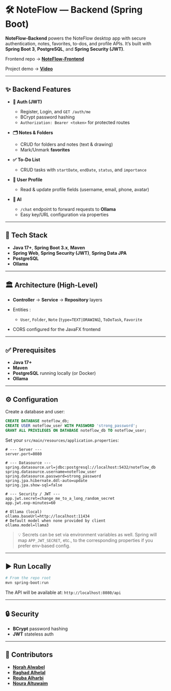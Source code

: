 
# 🛠️ NoteFlow — Backend (Spring Boot)

**NoteFlow-Backend** powers the NoteFlow desktop app with secure authentication, notes, favorites, to-dos, and profile APIs. It’s built with **Spring Boot 3**, **PostgreSQL**, and **Spring Security (JWT)**.

Frontend repo → **[NoteFlow-Frontend](https://github.com/Norahmw21/NoteFlow-Frontend)**

Project demo → **[Video](https://www.canva.com/design/DAGxK9Peo_E/NWPbT8BwOSOVT2sMx37KWQ/watch?utm_content=DAGxK9Peo_E&utm_campaign=designshare&utm_medium=link2&utm_source=uniquelinks&utlId=h3287cf69b3)**

---

## ✨ Backend Features

* **🔐 Auth (JWT)**

  * Register, Login, and `GET /auth/me`
  * BCrypt password hashing
  * `Authorization: Bearer <token>` for protected routes

* **🗂 Notes & Folders**

  * CRUD for folders and notes (text & drawing)
  * Mark/Unmark **favorites**

* **✅ To-Do List**

  * CRUD tasks with `startDate`, `endDate`, `status`, and `importance`

* **👤 User Profile**

  * Read & update profile fields (username, email, phone, avatar)

* **🤖 AI**

  *  `/chat` endpoint to forward requests to **Ollama** 
  * Easy key/URL configuration via properties

---

## 🧰 Tech Stack

* **Java 17+**, **Spring Boot 3.x**, **Maven**
* **Spring Web**, **Spring Security (JWT)**, **Spring Data JPA**
* **PostgreSQL**
*  **Ollama**

---

## 🏛 Architecture (High-Level)

* **Controller** → **Service** → **Repository** layers
* Entities :

  * `User`, `Folder`, `Note` (`type=TEXT|DRAWING`), `ToDoTask`, `Favorite`
* CORS configured for the JavaFX frontend

---


## ✅ Prerequisites

* **Java 17+**
* **Maven**
* **PostgreSQL** running locally (or Docker)
*  **Ollama**

---

## ⚙️ Configuration

Create a database and user:

```sql
CREATE DATABASE noteflow_db;
CREATE USER noteflow_user WITH PASSWORD 'strong_password';
GRANT ALL PRIVILEGES ON DATABASE noteflow_db TO noteflow_user;
```

Set your `src/main/resources/application.properties`:

```properties
# --- Server ---
server.port=8080

# --- Datasource ---
spring.datasource.url=jdbc:postgresql://localhost:5432/noteflow_db
spring.datasource.username=noteflow_user
spring.datasource.password=strong_password
spring.jpa.hibernate.ddl-auto=update
spring.jpa.show-sql=false

# --- Security / JWT ---
app.jwt.secret=change_me_to_a_long_random_secret
app.jwt.exp-minutes=60

# Ollama (local)
ollama.baseUrl=http://localhost:11434
# Default model when none provided by client
ollama.model=llama3

```

> 💡 Secrets can be set via environment variables as well. Spring will map
> `APP_JWT_SECRET`, etc., to the corresponding properties if you prefer env-based config.

---

## ▶️ Run Locally

```bash
# From the repo root
mvn spring-boot:run
```

The API will be available at: `http://localhost:8080/api`

---

## 🔒 Security

* **BCrypt** password hashing
* **JWT** stateless auth

---

## 🤝 Contributors

* **[Norah Alwabel](https://github.com/Norahmw21)**
* **[Raghad Alhelal](https://github.com/Raghadlh)**
* **[Rouba Alharbi](https://github.com/Rubabdran)**
* **[Noura Altuwaim](https://github.com/tunourah)**
